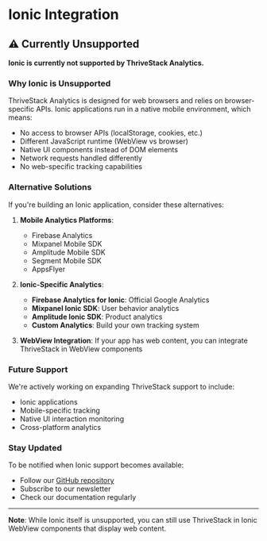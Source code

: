 # Ionic Integration

## ⚠️ Currently Unsupported

**Ionic is currently not supported by ThriveStack Analytics.**

### Why Ionic is Unsupported

ThriveStack Analytics is designed for web browsers and relies on browser-specific APIs. Ionic applications run in a native mobile environment, which means:

- No access to browser APIs (localStorage, cookies, etc.)
- Different JavaScript runtime (WebView vs browser)
- Native UI components instead of DOM elements
- Network requests handled differently
- No web-specific tracking capabilities

### Alternative Solutions

If you're building an Ionic application, consider these alternatives:

1. **Mobile Analytics Platforms**:
   - Firebase Analytics
   - Mixpanel Mobile SDK
   - Amplitude Mobile SDK
   - Segment Mobile SDK
   - AppsFlyer

2. **Ionic-Specific Analytics**:
   - **Firebase Analytics for Ionic**: Official Google Analytics
   - **Mixpanel Ionic SDK**: User behavior analytics
   - **Amplitude Ionic SDK**: Product analytics
   - **Custom Analytics**: Build your own tracking system

3. **WebView Integration**: If your app has web content, you can integrate ThriveStack in WebView components

### Future Support

We're actively working on expanding ThriveStack support to include:
- Ionic applications
- Mobile-specific tracking
- Native UI interaction monitoring
- Cross-platform analytics

### Stay Updated

To be notified when Ionic support becomes available:
- Follow our [GitHub repository](https://github.com/Thrivestack-public)
- Subscribe to our newsletter
- Check our documentation regularly

---

**Note**: While Ionic itself is unsupported, you can still use ThriveStack in Ionic WebView components that display web content. 